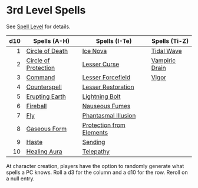 # 3rd Level Spells

See [Spell Level](../../Spell%20Level.md) for details.

| d10 | Spells (A-H)                                        | Spells (I-Te)                                               | Spells (Ti-Z)                         |
| --: | --------------------------------------------------- | ----------------------------------------------------------- | ------------------------------------- |
|   1 | [Circle of Death](Circle%20of%20Death.md)           | [Ice Nova](Ice%20Nova.md)                                   | [Tidal Wave](Tidal%20Wave.md)         |
|   2 | [Circle of Protection](Circle%20of%20Protection.md) | [Lesser Curse](Lesser%20Curse.md)                           | [Vampiric Drain](Vampiric%20Drain.md) |
|   3 | [Command](Command.md)                               | [Lesser Forcefield](Lesser%20Forcefield.md)                 | [Vigor](Vigor.md)                     |
|   4 | [Counterspell](Counterspell.md)                     | [Lesser Restoration](Lesser%20Restoration.md)               |                                       |
|   5 | [Erupting Earth](Erupting%20Earth.md)               | [Lightning Bolt](Lightning%20Bolt.md)                       |                                       |
|   6 | [Fireball](Fireball.md)                             | [Nauseous Fumes](Nauseous%20Fumes.md)                       |                                       |
|   7 | [Fly](Fly.md)                                       | [Phantasmal Illusion](Phantasmal%20Illusion.md)             |                                       |
|   8 | [Gaseous Form](Gaseous%20Form.md)                   | [Protection from Elements](Protection%20from%20Elements.md) |                                       |
|   9 | [Haste](Haste.md)                                   | [Sending](Sending.md)                                       |                                       |
|  10 | [Healing Aura](Healing%20Aura.md)                   | [Telepathy](Telepathy.md)                                   |                                       |

At character creation, players have the option to randomly generate what spells a PC knows. Roll a d3 for the column and a d10 for the row. Reroll on a null entry.
